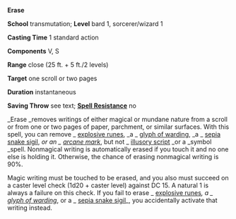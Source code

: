  **Erase**

**School** transmutation; **Level** bard 1, sorcerer/wizard 1

**Casting Time** 1 standard action

**Components** V, S

**Range** close (25 ft. + 5 ft./2 levels)

**Target** one scroll or two pages

**Duration** instantaneous

**Saving Throw** see text; **[Spell Resistance](../glossary.md#_spell-resistance)** no

_Erase _removes writings of either magical or mundane nature from a scroll or from one or two pages of paper, parchment, or similar surfaces. With this spell, you can remove _ [explosive runes](explosiveRunes.md#_explosive-runes), _a _ [glyph of warding](glyphOfWarding.md#_glyph-of-warding), _a _ [sepia snake sigil](sepiaSnakeSigil.md#_sepia-snake-sigil), _or an _ [arcane mark](arcaneMark.md#_arcane-mark)_, but not _ [illusory script](illusoryScript.md#_illusory-script) _or a _symbol _spell. Nonmagical writing is automatically erased if you touch it and no one else is holding it. Otherwise, the chance of erasing nonmagical writing is 90%.

Magic writing must be touched to be erased, and you also must succeed on a caster level check (1d20 + caster level) against DC 15. A natural 1 is always a failure on this check. If you fail to erase _ [explosive runes](explosiveRunes.md#_explosive-runes)_, a _ [glyph of warding](glyphOfWarding.md#_glyph-of-warding)_, or a _ [sepia snake sigil](sepiaSnakeSigil.md#_sepia-snake-sigil)_, you accidentally activate that writing instead.

